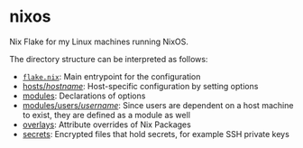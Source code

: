 # nixos

Nix Flake for my Linux machines running NixOS.

The directory structure can be interpreted as follows:

- [`flake.nix`](./flake.nix): Main entrypoint for the configuration
- [hosts/*hostname*](./hosts): Host-specific configuration by setting options
- [modules](./modules): Declarations of options
- [modules/users/*username*](./modules/users): Since users are dependent on a host machine to exist, they are defined as a module as well
- [overlays](./overlays): Attribute overrides of Nix Packages
- [secrets](./secrets): Encrypted files that hold secrets, for example SSH private keys

